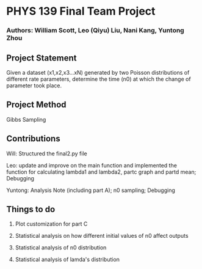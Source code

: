 # PHYS 139 Final Team Project

### Authors: William Scott, Leo (Qiyu) Liu, Nani Kang, Yuntong Zhou

## Project Statement

Given a dataset (x1,x2,x3...xN) generated by two Poisson distributions of different rate parameters, determine the time (n0) at which the change of 
parameter took place.

## Project Method

Gibbs Sampling

## Contributions
Will: Structured the final2.py file 

Leo: update and improve on the main function and implemented the function for calculating lambda1 and lambda2, partc graph and partd mean; Debugging

Yuntong: Analysis Note (including part A); n0 sampling; Debugging

## Things to do 

1. Plot customization for part C

2. Statistical analysis on how different initial values of n0 affect outputs

3. Statistical analysis of n0 distribution

4. Statistical analysis of lamda's distribution
